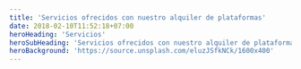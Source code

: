 ```yaml
---
title: 'Servicios ofrecidos con nuestro alquiler de plataformas'
date: 2018-02-10T11:52:18+07:00
heroHeading: 'Servicios'
heroSubHeading: 'Servicios ofrecidos con nuestro alquiler de plataformas'
heroBackground: 'https://source.unsplash.com/eluzJSfkNCk/1600x400'
---
```


